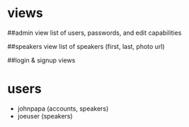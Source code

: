 
# views

##admin view
list of users, passwords, and edit capabilities

##speakers view
list of speakers (first, last, photo url)

##login & signup views 

# users

- johnpapa (accounts, speakers)
- joeuser (speakers)